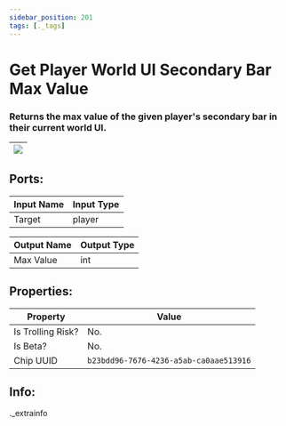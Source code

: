 ```yaml
---
sidebar_position: 201
tags: [._tags]
---
```


# Get Player World UI Secondary Bar Max Value


### Returns the max value of the given player's secondary bar in their current world UI.

| ![](https://images-ext-2.discordapp.net/external/MPmIaQzlEPmgGWlgi-WxBBXt0Bjv_zWPkg1y1f_sy3s/https/www.recroomcircuits.com/image/circuit/absolute-value?width=206&height=108) |
|-----|

## Ports:

| Input Name | Input Type |
|-----------|-----------|
| Target | player |

| Output Name | Output Type |
|-----------|-----------|
| Max Value | int |

## Properties:

| Property  | Value |
|-------------------|-----------|
| Is Trolling Risk? | No. |
| Is Beta? | No. |
| Chip UUID | `b23bdd96-7676-4236-a5ab-ca0aae513916` |

## Info:
._extrainfo